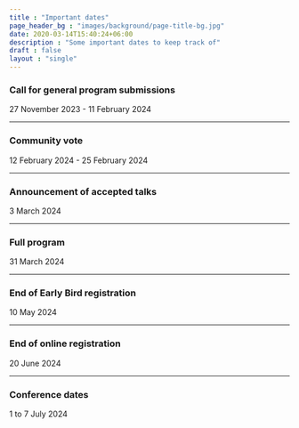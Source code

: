```yaml
---
title : "Important dates"
page_header_bg : "images/background/page-title-bg.jpg"
date: 2020-03-14T15:40:24+06:00
description : "Some important dates to keep track of"
draft : false
layout : "single"
---
```


### Call for general program submissions
27 November 2023 - 11 February 2024  

---
 
### Community vote
12 February 2024 - 25 February 2024

---

### Announcement of accepted talks
3 March 2024

---

### Full program
31 March 2024 

---

### End of Early Bird registration
10 May 2024 

---

### End of online registration
20 June 2024 

---

### Conference dates
1 to 7 July 2024